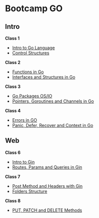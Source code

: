 # Bootcamp GO
<h2>Intro</h2>
<strong>Class 1</strong>
<ul>
  <li><a href="https://github.com/JuanDRojasC/Bootcamp-GO/tree/master/C1-GoBases-TM">Intro to Go Language</a></li>
  <li><a href="https://github.com/JuanDRojasC/Bootcamp-GO/tree/master/C1-GoBases-TT">Control Structures</a></li>
</ul>
<strong>Class 2</strong>
<ul>
  <li><a href="https://github.com/JuanDRojasC/Bootcamp-GO/tree/master/C2-GoBases-TM">Functions in Go</a></li>
  <li><a href="https://github.com/JuanDRojasC/Bootcamp-GO/tree/master/C2-GoBases-TT">Interfaces and Structures in Go</a></li>
</ul>
<strong>Class 3</strong>
<ul>
  <li><a href="https://github.com/JuanDRojasC/Bootcamp-GO/tree/master/C3-GoBases-TM">Go Packages OS/IO</a></li>
  <li><a href="https://github.com/JuanDRojasC/Bootcamp-GO/tree/master/C3-GoBases-TT">Pointers, Goroutines and Channels in Go</a></li>
</ul>
<strong>Class 4</strong>
<ul>
  <li><a href="https://github.com/JuanDRojasC/Bootcamp-GO/tree/master/C4-GoBases-TM">Errors in GO</a></li>
  <li><a href="https://github.com/JuanDRojasC/Bootcamp-GO/tree/master/C4-GoBases-TT">Panic, Defer, Recover and Context in Go</a></li>
</ul>
<h2>Web</h2>
<strong>Class 6</strong>
<ul>
  <li><a href="https://github.com/JuanDRojasC/Bootcamp-GO/tree/master/C6-GoWeb-TM">Intro to Gin</a></li>
  <li><a href="https://github.com/JuanDRojasC/Bootcamp-GO/tree/master/C6-GoWeb-TT">Routes, Params and Queries in Gin</a></li>
</ul>
<strong>Class 7</strong>
<ul>
  <li><a href="https://github.com/JuanDRojasC/Bootcamp-GO/tree/master/C7-GoWeb-TM">Post Method and Headers with Gin</a></li>
  <li><a href="https://github.com/JuanDRojasC/Bootcamp-GO/tree/master/C7-GoWeb-TT">Folders Structure</a></li>
</ul>
<strong>Class 8</strong>
<ul>
  <li><a href="https://github.com/JuanDRojasC/Bootcamp-GO/tree/master/C8-GoWeb-TM">PUT, PATCH and DELETE Methods</a></li>
</ul>